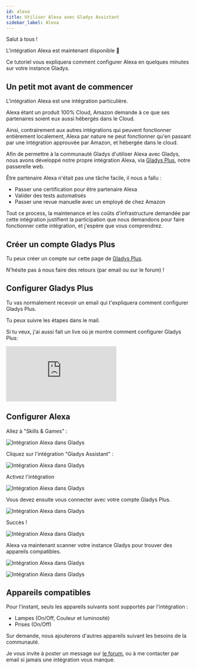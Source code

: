 ```yaml
---
id: alexa
title: Utiliser Alexa avec Gladys Assistant
sidebar_label: Alexa
---
```


Salut à tous !

L'intégration Alexa est maintenant disponible 🥳

Ce tutoriel vous expliquera comment configurer Alexa en quelques minutes sur votre instance Gladys.

## Un petit mot avant de commencer

L'intégration Alexa est une intégration particulière.

Alexa étant un produit 100% Cloud, Amazon demande à ce que ses partenaires soient eux aussi hébergés dans le Cloud.

Ainsi, contrairement aux autres intégrations qui peuvent fonctionner entièrement localement, Alexa par nature ne peut fonctionner qu'en passant par une intégration approuvée par Amazon, et hébergée dans le cloud.

Afin de permettre à la communauté Gladys d'utiliser Alexa avec Gladys, nous avons développé notre propre intégration Alexa, via [Gladys Plus](/fr/plus), notre passerelle web.

Être partenaire Alexa n'était pas une tâche facile, il nous a fallu :

- Passer une certification pour être partenaire Alexa
- Valider des tests automatisés
- Passer une revue manuelle avec un employé de chez Amazon

Tout ce process, la maintenance et les coûts d'infrastructure demandée par cette intégration justifient la participation que nous demandons pour faire fonctionner cette intégration, et j'espère que vous comprendrez.

## Créer un compte Gladys Plus

Tu peux créer un compte sur cette page de [Gladys Plus](/fr/plus).

N'hésite pas à nous faire des retours (par email ou sur le forum) !

## Configurer Gladys Plus

Tu vas normalement recevoir un email qui t'expliquera comment configurer Gladys Plus.

Tu peux suivre les étapes dans le mail.

Si tu veux, j'ai aussi fait un live où je montre comment configurer Gladys Plus:

<div class="videoContainer">
<iframe  class="video" src="https://www.youtube.com/embed/TmjrBeufjyo" title="YouTube video player" frameborder="0" allow="accelerometer; autoplay; clipboard-write; encrypted-media; gyroscope; picture-in-picture" allowfullscreen></iframe>
</div>

## Configurer Alexa

Allez à "Skills & Games" :

![Intégration Alexa dans Gladys](../../../../../static/img/docs/fr/configuration/alexa/1-add-skill.jpg)

Cliquez sur l'intégration "Gladys Assistant" :

![Intégration Alexa dans Gladys](../../../../../static/img/docs/fr/configuration/alexa/2-click-on-gladys.jpg)

Activez l'intégration

![Intégration Alexa dans Gladys](../../../../../static/img/docs/fr/configuration/alexa/3-activate.jpg)

Vous devez ensuite vous connecter avec votre compte Gladys Plus.

![Intégration Alexa dans Gladys](../../../../../static/img/docs/fr/configuration/alexa/4-connect-gladys-plus.jpg)

Succès !

![Intégration Alexa dans Gladys](../../../../../static/img/docs/fr/configuration/alexa/5-success.jpg)

Alexa va maintenant scanner votre instance Gladys pour trouver des appareils compatibles.

![Intégration Alexa dans Gladys](../../../../../static/img/docs/fr/configuration/alexa/6-scan-for-devices.jpg)

![Intégration Alexa dans Gladys](../../../../../static/img/docs/fr/configuration/alexa/7-scanning.jpg)

## Appareils compatibles

Pour l'instant, seuls les appareils suivants sont supportés par l'intégration :

- Lampes (On/Off, Couleur et luminosité)
- Prises (On/Off)

Sur demande, nous ajouterons d'autres appareils suivant les besoins de la communauté.

Je vous invite à poster un message sur [le forum](https://community.gladysassistant.com/), ou à me contacter par email si jamais une intégration vous manque.
